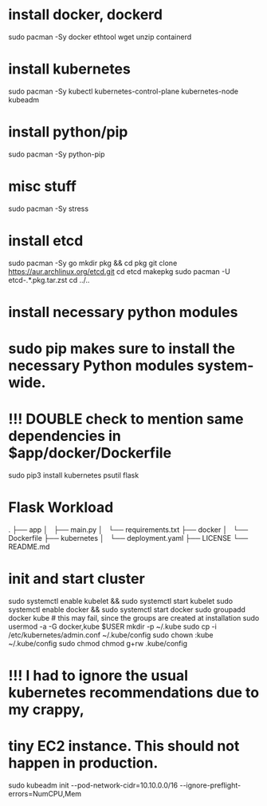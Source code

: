 

# install docker, dockerd
sudo pacman -Sy docker ethtool wget unzip containerd
# install kubernetes
sudo pacman -Sy kubectl kubernetes-control-plane kubernetes-node kubeadm
# install python/pip
sudo pacman -Sy python-pip
# misc stuff 
sudo pacman -Sy stress 

# install etcd
sudo pacman -Sy go 
mkdir pkg && cd pkg
git clone https://aur.archlinux.org/etcd.git
cd etcd
makepkg 
sudo pacman -U etcd-.*.pkg.tar.zst 
cd ../..

# install necessary python modules
# sudo pip makes sure to install the necessary Python modules system-wide.
# !!! DOUBLE check to mention same dependencies in $app/docker/Dockerfile
sudo pip3 install kubernetes psutil flask  



# Flask Workload
.
├── app
│   ├── main.py
│   └── requirements.txt
├── docker
│   └── Dockerfile
├── kubernetes
│   └── deployment.yaml
├── LICENSE
└── README.md

# init and start cluster

sudo systemctl enable kubelet && sudo systemctl start kubelet
sudo systemctl enable docker  && sudo systemctl start docker 
sudo groupadd docker kube  # this may fail, since the groups are created at installation 
sudo usermod -a -G docker,kube $USER
mkdir -p ~/.kube
sudo cp -i /etc/kubernetes/admin.conf ~/.kube/config
sudo chown :kube ~/.kube/config
sudo chmod chmod g+rw .kube/config

# !!! I had to ignore the usual kubernetes recommendations due to my crappy, 
# tiny EC2 instance. This should not happen in production. 
sudo kubeadm init --pod-network-cidr=10.10.0.0/16 --ignore-preflight-errors=NumCPU,Mem

